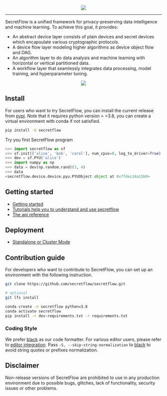 <div align="center">
    <img src="docs/_static/logo.png">
</div>

---

SecretFlow is a unified framework for privacy-preserving data intelligence and machine learning. To achieve this goal,
it provides:

- An abstract device layer consists of plain devices and secret devices which encapsulate various cryptographic protocols.
- A device flow layer modeling higher algorithms as device object flow and DAG.
- An algorithm layer to do data analysis and machine learning with horizontal or vertical partitioned data.
- A workflow layer that seamlessly integrates data processing, model training, and hyperparameter tuning.

<div align="center">
    <img src="docs/_static/secretflow_arch.svg">
</div>

## Install

For users who want to try SecretFlow, you can install the current release
from [pypi](https://pypi.org/). Note that it requires python version >
=3.8, you can create a virtual environment with conda if not satisfied.

```sh
pip install -U secretflow
```

Try you first SecretFlow program

```python
>>> import secretflow as sf
>>> sf.init(['alice', 'bob', 'carol'], num_cpus=8, log_to_driver=True)
>>> dev = sf.PYU('alice')
>>> import numpy as np
>>> data = dev(np.random.rand)(3, 4)
>>> data
<secretflow.device.device.pyu.PYUObject object at 0x7fdec24a15b0>
```

## Getting started

- [Getting started](https://secretflow.readthedocs.io/en/latest/getting_started/index.html)
- [Tutorials help you to understand and use secretflow](https://secretflow.readthedocs.io/en/latest/tutorial/index.html)
- [The api reference](https://secretflow.readthedocs.io/en/latest/reference/index.html)

## Deployment

- [Standalone or Cluster Mode](docs/getting_started/deployment.md)

## Contribution guide

For developers who want to contribute to SecretFlow, you can set up an environment with the following instruction.

```sh
git clone https://github.com/secretflow/secretflow.git

# optional
git lfs install

conda create -n secretflow python=3.8
conda activate secretflow
pip install -r dev-requirements.txt -r requirements.txt
```

### Coding Style
We prefer [black](https://github.com/psf/black) as our code formatter. For various editor users,
please refer to [editor integration](https://black.readthedocs.io/en/stable/integrations/editors.html).
Pass `-S, --skip-string-normalization` to [black](https://github.com/psf/black) to avoid string quotes or prefixes normalization.

## Disclaimer
Non-release versions of SecretFlow are prohibited to use in any production environment due to possible bugs, glitches, lack of functionality, security issues or other problems.
